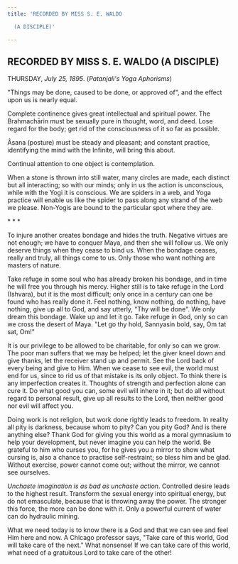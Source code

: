 ```yaml
---
title: 'RECORDED BY MISS S. E. WALDO

  (A DISCIPLE)'

---
```





  

## RECORDED BY MISS S. E. WALDO (A DISCIPLE)

THURSDAY, *July 25, 1895*. (*Patanjali's Yoga Aphorisms*)

"Things may be done, caused to be done, or approved of", and the effect
upon us is nearly equal.

Complete continence gives great intellectual and spiritual power. The
Brahmachārin must be sexually pure in thought, word, and deed. Lose
regard for the body; get rid of the consciousness of it so far as
possible.

Âsana (posture) must be steady and pleasant; and constant practice,
identifying the mind with the Infinite, will bring this about.

Continual attention to one object is contemplation.

When a stone is thrown into still water, many circles are made, each
distinct but all interacting; so with our minds; only in us the action
is unconscious, while with the Yogi it is conscious. We are spiders in a
web, and Yoga practice will enable us like the spider to pass along any
strand of the web we please. Non-Yogis are bound to the particular spot
where they are.

\*            \*            \*

To injure another creates bondage and hides the truth. Negative virtues
are not enough; we have to conquer Maya, and then she will follow us. We
only deserve things when they cease to bind us. When the bondage ceases,
really and truly, all things come to us. Only those who want nothing are
masters of nature.

Take refuge in some soul who has already broken his bondage, and in time
he will free you through his mercy. Higher still is to take refuge in
the Lord (Ishvara), but it is the most difficult; only once in a century
can one be found who has really done it. Feel nothing, know nothing, do
nothing, have nothing, give up all to God, and say utterly, "Thy will be
done". We only dream this bondage. Wake up and let it go. Take refuge in
God, only so can we cross the desert of Maya. "Let go thy hold,
Sannyasin bold, say, Om tat sat, Om!"

It is our privilege to be allowed to be charitable, for only so can we
grow. The poor man suffers that we may be helped; let the giver kneel
down and give thanks, let the receiver stand up and permit. See the Lord
back of every being and give to Him. When we cease to see evil, the
world must end for us, since to rid us of that mistake is its only
object. To think there is any imperfection creates it. Thoughts of
strength and perfection alone can cure it. Do what good you can, some
evil will inhere in it; but do all without regard to personal result,
give up all results to the Lord, then neither good nor evil will affect
you.

Doing work is not religion, but work done rightly leads to freedom. In
reality all pity is darkness, because whom to pity? Can you pity God?
And is there anything else? Thank God for giving you this world as a
moral gymnasium to help your development, but never imagine you can help
the world. Be grateful to him who curses you, for he gives you a mirror
to show what cursing is, also a chance to practise self-restraint; so
bless him and be glad. Without exercise, power cannot come out; without
the mirror, we cannot see ourselves.

*Unchaste imagination is as bad as unchaste action*. Controlled desire
leads to the highest result. Transform the sexual energy into spiritual
energy, but do not emasculate, because that is throwing away the power.
The stronger this force, the more can be done with it. Only a powerful
current of water can do hydraulic mining.

What we need today is to know there is a God and that we can see and
feel Him here and now. A Chicago professor says, "Take care of this
world, God will take care of the next." What nonsense! If we can take
care of this world, what need of a gratuitous Lord to take care of the
other!



